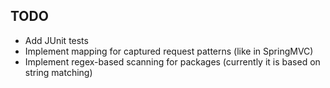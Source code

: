 TODO
----
* Add JUnit tests
* Implement mapping for captured request patterns (like in SpringMVC)
* Implement regex-based scanning for packages (currently it is based on string matching)
